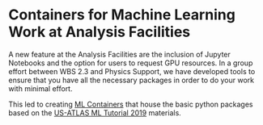 # Containers for Machine Learning Work at Analysis Facilities

A new feature at the Analysis Facilities are the inclusion of Jupyter Notebooks
and the option for users to request GPU resources. In a group effort between WBS
2.3 and Physics Support, we have developed tools to ensure that you have all the
necessary packages in order to do your work with minimal effort.

This led to creating
[ML Containers](https://github.com/usatlas/ML-Containers/blob/main/ml-images-ReadMe.md)
that house the basic python packages based on the
[US-ATLAS ML Tutorial 2019](https://github.com/usatlas-ml-training) materials.
